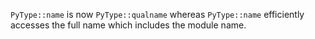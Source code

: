 `PyType::name` is now `PyType::qualname` whereas `PyType::name` efficiently accesses the full name which includes the module name.
